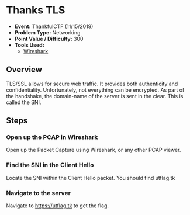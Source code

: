 # Thanks TLS
* **Event:** ThankfulCTF (11/15/2019)
* **Problem Type:** Networking
* **Point Value / Difficulty:** 300
* **Tools Used:**
    * [Wireshark](https://www.wireshark.org/)

## Overview
TLS/SSL allows for secure web traffic. It provides both authenticity and confidentiality. Unfortunately, not everything can be encrypted. As part of the handshake, the domain-name of the server is sent in the clear. This is called the SNI.

## Steps
### Open up the PCAP in Wireshark
Open up the Packet Capture using Wireshark, or any other PCAP viewer.

### Find the SNI in the Client Hello
Locate the SNI within the Client Hello packet. You should find utflag.tk

### Navigate to the server
Navigate to https://utflag.tk to get the flag.
